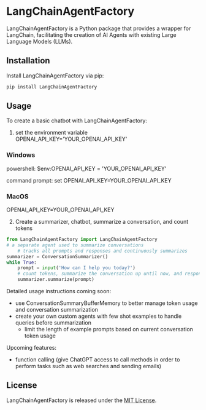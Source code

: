 # LangChainAgentFactory
LangChainAgentFactory is a Python package that provides a wrapper for LangChain, facilitating the creation of AI Agents with existing Large Language Models (LLMs).

## Installation
Install LangChainAgentFactory via pip:

```bash
pip install LangChainAgentFactory
```

## Usage
To create a basic chatbot with LangChainAgentFactory:
1. set the environment variable OPENAI_API_KEY='YOUR_OPENAI_API_KEY'

### Windows
powershell: $env:OPENAI_API_KEY = 'YOUR_OPENAI_API_KEY'

command prompt: set OPENAI_API_KEY=YOUR_OPENAI_API_KEY

### MacOS
OPENAI_API_KEY=YOUR_OPENAI_API_KEY

2. Create a summarizer, chatbot, summarize a conversation, and count tokens
```python
from LangChainAgentFactory import LangChainAgentFactory
# a separate agent used to summarize conversations
    # tracks all prompts and responses and continuously summarizes
summarizer = ConversationSummarizer()
while True:
    prompt = input('How can I help you today?')
    # count tokens, summarize the conversation up until now, and respond to a user's query:
    summarizer.summarize(prompt)

```

Detailed usage instructions coming soon:
- use ConversationSummaryBufferMemory to better manage token usage and conversation summarization
- create your own custom agents with few shot examples to handle queries
before summarization
  - limit the length of example prompts based on current conversation token usage

Upcoming features:
- function calling (give ChatGPT access to call methods in order to perform tasks such as web searches and sending emails)

## License
LangChainAgentFactory is released under the [MIT License](./LICENSE.txt).
